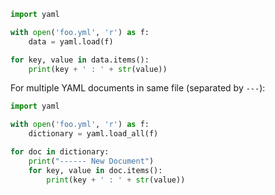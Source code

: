 
```python
import yaml

with open('foo.yml', 'r') as f:
	data = yaml.load(f)

for key, value in data.items():
	print(key + ' : ' + str(value))
```

For multiple YAML documents in same file (separated by `---`):

```python
import yaml

with open('foo.yml', 'r') as f:
	dictionary = yaml.load_all(f)

for doc in dictionary:
	print("------ New Document")
	for key, value in doc.items():
		print(key + ' : ' + str(value))
```

